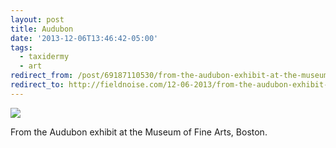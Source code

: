 ```yaml
---
layout: post 
title: Audubon
date: '2013-12-06T13:46:42-05:00' 
tags:
  - taxidermy
  - art 
redirect_from: /post/69187110530/from-the-audubon-exhibit-at-the-museum-of-fine/
redirect_to: http://fieldnoise.com/12-06-2013/from-the-audubon-exhibit-at-the-museum-of-fine.html
---
```


![](http://d.pr/qWLm+)

From the Audubon exhibit at the Museum of Fine Arts, Boston.
